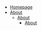 * [Homepage](index.html)
* [About](about.md "about.html")
  * [About](about.md "about.html")
    * [About](about.md "about.html")
